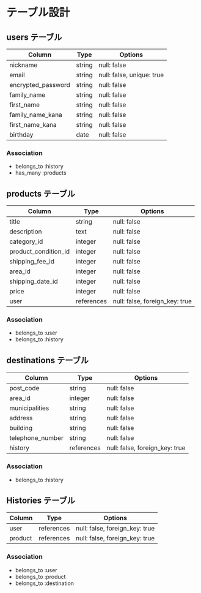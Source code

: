 # テーブル設計

## users テーブル

| Column             | Type   | Options                   |
| ------------------ | ------ | ------------------------- |
| nickname           | string | null: false               |
| email              | string | null: false, unique: true |
| encrypted_password | string | null: false               |
| family_name        | string | null: false               |
| first_name         | string | null: false               |
| family_name_kana   | string | null: false               |
| first_name_kana    | string | null: false               |
| birthday           | date   | null: false               |

### Association

- belongs_to :history
- has_many :products

## products テーブル

| Column               | Type       | Options                        |
| -------------------- | ---------- | ------------------------------ |
| title                | string     | null: false                    |
| description          | text       | null: false                    |
| category_id          | integer    | null: false                    |
| product_condition_id | integer    | null: false                    |
| shipping_fee_id      | integer    | null: false                    |
| area_id              | integer    | null: false                    |
| shipping_date_id     | integer    | null: false                    |
| price                | integer    | null: false                    |
| user                 | references | null: false, foreign_key: true |

### Association

- belongs_to :user
- belongs_to :history

## destinations テーブル

| Column           | Type       | Options                        |
| ---------------- | ---------- | ------------------------------ |
| post_code        | string     | null: false                    |
| area_id          | integer    | null: false                    |
| municipalities   | string     | null: false                    |
| address          | string     | null: false                    |
| building         | string     | null: false                    |
| telephone_number | string     | null: false                    |
| history          | references | null: false, foreign_key: true |

### Association

- belongs_to :history

##   Histories テーブル

| Column        | Type       | Options                        |
| ------------- | ---------- | ------------------------------ |
| user          | references | null: false, foreign_key: true |
| product       | references | null: false, foreign_key: true |

### Association

- belongs_to :user
- belongs_to :product
- belongs_to :destination